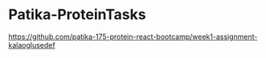 # Patika-ProteinTasks

https://github.com/patika-175-protein-react-bootcamp/week1-assignment-kalaoglusedef
